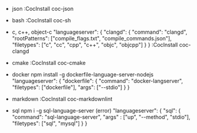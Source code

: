* json
:CocInstall coc-json
* bash
:CocInstall coc-sh
* c, c++, object-c
"languageserver": {
      "clangd": {
          "command": "clangd",
          "rootPatterns": ["compile_flags.txt", "compile_commands.json"],
          "filetypes": ["c", "cc", "cpp", "c++", "objc", "objcpp"]
      }
}
:CocInstall coc-clangd

* cmake
:CocInstall coc-cmake

* docker
npm install -g dockerfile-language-server-nodejs
"languageserver": {
  "dockerfile": {
      "command": "docker-langserver",
      "filetypes": ["dockerfile"],
      "args": ["--stdio"]
  }
}

* markdown
:CocInstall coc-markdownlint

* sql
npm i -g sql-language-server (error)
"languageserver": {
  "sql": {
      "command": "sql-language-server",
      "args" : ["up", "--method", "stdio"],
      "filetypes": ["sql", "mysql"]
          }
      }
